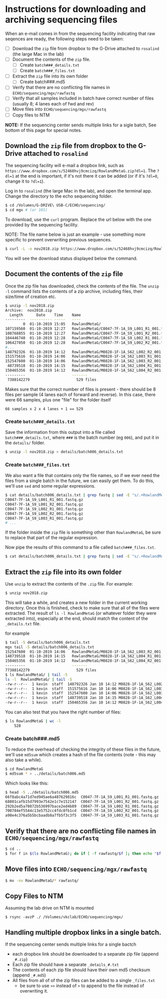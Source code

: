 # Instructions for downloading and archiving sequencing files

When an e-mail comes in from the sequencing facility
indicating that raw seqences are ready,
the following steps need to be taken:

- [ ] Download the `zip` file from dropbox to the G-Drive attached to `rosalind`
  (the large Mac in the lab)
- [ ] Document the contents of the `zip` file.
  - [ ] Create `batch###_details.txt`
  - [ ] Create `batch###_files.txt`
- [ ] Extract the `zip` file into its own folder
  - [ ] Create batch###.md5
- [ ] Verify that there are no conflicting file names in
  `ECHO/sequencing/mgx/rawfastq`
- [ ] Verify that all samples included in batch have correct
  number of files (usually 8; 4 lanes each of fwd and rev)
- [ ] Move files into `ECHO/sequencing/mgx/rawfastq`
- [ ] Copy files to NTM

**NOTE:** If the sequencing center sends multiple links for a sigle batch,
See bottom of this page for special notes.

## Download the `zip` file from dropbox to the G-Drive attached to `rosalind`

The sequencing facility will e-mail a dropbox link, such as
`https://www.dropbox.com/s/52468hvj9cmcizq/RowlandMetaG.zip?dl=1`.
The `?dl=1` at the end is important, if it's not there it can be added
(or if it's `?dl=0`, change it to `?dl=1`).

Log in to `rosalind` (the large Mac in the lab), and open the terminal app.
Change the directory to the echo sequencing folder.

```sh
$ cd /Volumes/G-DRIVE\ USB-C/ECHO/sequencing/
$ cd mgx # (or 16S)
```

To download, use the `curl` program.
Replace the url below with the one provided by the sequencing facility.

NOTE: The file name below is just an example -
use something more specific to prevent overwriting previous sequences.

```sh
$ curl -L -o nov2018.zip https://www.dropbox.com/s/52468hvj9cmcizq/RowlandMetaG.zip?dl=1
```

You will see the download status displayed below the command.

## Document the contents of the `zip` file

Once the zip file has downloaded, check the contents of the file.
The `unzip -l` command lists the contents of a zip archive,
including files, their size/time of creation etc.

```sh
$ unzip -l nov2018.zip
Archive:  nov2018.zip
  Length      Date    Time    Name
---------  ---------- -----   ----
        0  01-10-2019 15:05   RowlandMetaG/
107159560  01-10-2019 12:27   RowlandMetaG/C0047-7F-1A_S9_L001_R1_001.fastq.gz
108768855  01-10-2019 12:27   RowlandMetaG/C0047-7F-1A_S9_L001_R2_001.fastq.gz
104446740  01-10-2019 12:28   RowlandMetaG/C0047-7F-1A_S9_L002_R1_001.fastq.gz
106427050  01-10-2019 12:28   RowlandMetaG/C0047-7F-1A_S9_L002_R2_001.fastq.gz
#...
148792326  01-10-2019 14:12   RowlandMetaG/M0828-1F-1A_S62_L002_R2_001.fastq.gz
151575616  01-10-2019 14:06   RowlandMetaG/M0828-1F-1A_S62_L003_R1_001.fastq.gz
152547600  01-10-2019 14:06   RowlandMetaG/M0828-1F-1A_S62_L003_R2_001.fastq.gz
 48739518  01-10-2019 14:15   RowlandMetaG/M0828-1F-1A_S62_L004_R1_001.fastq.gz
150465356  01-10-2019 14:12   RowlandMetaG/M0828-1F-1A_S62_L004_R2_001.fastq.gz
---------                     -------
 7388142279                     529 files
```

Makes sure that the correct number of files is present -
there should be 8 files per sample (4 lanes each of forward and reverse).
In this case, there were 66 samples, plus one "file" for the folder itself

`66 samples x 2 x 4 lanes + 1 == 529`

### Create `batch###_details.txt`

Save the information from this output into a file called `batch###_details.txt`,
where `###` is the batch number (eg `006`), and put it in the `details/` folder.

```sh
$ unzip -l nov2018.zip > details/batch006_details.txt
```

### Create `batch###_files.txt`

We also want a file that contains only the file names,
so if we ever need the files from a single batch in the future,
we can easily get them.
To do this, we'll use `sed` and some regular expressions.

```sh
$ cat details/batch006_details.txt | grep fastq | sed -E "s/.+RowlandMetaG\/([^\]+\.fastq.gz)/\1/"
C0047-7F-1A_S9_L001_R1_001.fastq.gz
C0047-7F-1A_S9_L001_R2_001.fastq.gz
C0047-7F-1A_S9_L002_R1_001.fastq.gz
C0047-7F-1A_S9_L002_R2_001.fastq.gz
C0047-7F-1A_S9_L003_R1_001.fastq.gz
# ...
```

If the folder inside the `zip` file is something other than `RowlandMetaG`,
be sure to replace that part of the regular expression.

Now pipe the results of this command to a file called `batch###_files.txt`.

```sh
$ cat details/batch006_details.txt | grep fastq | sed -E "s/.+RowlandMetaG\/([^\]+\.fastq.gz)/\1/" > batch006_files.txt
```

## Extract the `zip` file into its own folder

Use `unzip` to extract the contents of the `.zip` file.
For example:

```sh
$ unzip nov2018.zip
```

This will take a while, and creates a new folder in the current working directory.
Once this is finished, check to make sure that all of the files were extracted.
The result of `ls -l RowlandMetaG` (or whatever folder they were extracted into),
especially at the end, should match the content of the `_details.txt` file.

for example

```sh
$ tail -5 details/batch006_details.txt
mgx tail -5 details/batch006_details.txt
152547600  01-10-2019 14:06   RowlandMetaG/M0828-1F-1A_S62_L003_R2_001.fastq.gz
148739518  01-10-2019 14:15   RowlandMetaG/M0828-1F-1A_S62_L004_R1_001.fastq.gz
150465356  01-10-2019 14:12   RowlandMetaG/M0828-1F-1A_S62_L004_R2_001.fastq.gz
---------                     -------
77388142279                     529 files
$ ls RowlandMetaG/ | tail -5
ls -l  RowlandMetaG/ | tail -5
-rw-r--r--  1 kevin  staff  148792326 Jan 10 14:12 M0828-1F-1A_S62_L002_R2_001.fastq.gz
-rw-r--r--  1 kevin  staff  151575616 Jan 10 14:06 M0828-1F-1A_S62_L003_R1_001.fastq.gz
-rw-r--r--  1 kevin  staff  152547600 Jan 10 14:06 M0828-1F-1A_S62_L003_R2_001.fastq.gz
-rw-r--r--  1 kevin  staff  148739518 Jan 10 14:15 M0828-1F-1A_S62_L004_R1_001.fastq.gz
-rw-r--r--  1 kevin  staff  150465356 Jan 10 14:12 M0828-1F-1A_S62_L004_R2_001.fastq.gz
```

You can also test that you have the right number of files:

```sh
$ ls RowlandMetaG | wc -l
    528
```

### Create batch###.md5

To reduce the overhead of checking the integrity of these files in the future,
we'll use `md5sum` which creates a hash of the file contents
(note - this may also take a while).

```sh
$ cd RowlandMetaG
$ md5sum * > ../details/batch006.md5
```

Which looks like this:

```sh
$ head -5 ../details/batch006.md5
66f8abc4a71d7ed945ae6a487629816c  C0047-7F-1A_S9_L001_R1_001.fastq.gz
68801cafb15d7993e7542e1c7e152147  C0047-7F-1A_S9_L001_R2_001.fastq.gz
292b2ed5a70872b536997bace2ed4b89  C0047-7F-1A_S9_L002_R1_001.fastq.gz
700784ef5544c13e5752cc4fdc8fb1cd  C0047-7F-1A_S9_L002_R2_001.fastq.gz
a98e4c376a5b5bcbaadb8a7fb5f3c3f5  C0047-7F-1A_S9_L003_R1_001.fastq.gz
```

## Verify that there are no conflicting file names in `ECHO/sequencing/mgx/rawfastq`

```sh
$ cd ..
$ for f in $(ls RowlandMetaG); do if [ -f rawfastq/$f ]; then echo "$f already exists"; fi; done
```

## Move files into `ECHO/sequencing/mgx/rawfastq`

```sh
$ mv -nv RowlandMetaG/* rawfastq/
```

## Copy Files to NTM

Assuming the lab drive on NTM is mounted

```
$ rsync -avzP ./ /Volumes/vkclab/ECHO/sequencing/mgx/
```

## Handling multiple dropbox links in a single batch.

If the sequencing center sends multiple links for a single bactch

- each dropbox link should be downloaded to a separate zip file (append `_#.zip`)
- Each zip file should have a separate `_details_#.txt`
- The contents of each zip file should have their own md5 checksum (append `_#.md5`)
- All files from all of of the zip files can be added to a single `_files.txt`
  - be sure to use `>>` instead of `>` to append to the file instead of overwriting it.
